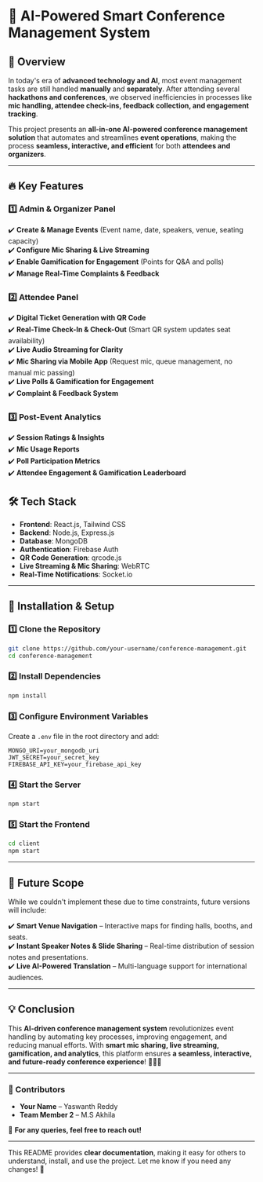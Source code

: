 
# **🎤 AI-Powered Smart Conference Management System**  

## 🚀 **Overview**  
In today's era of **advanced technology and AI**, most event management tasks are still handled **manually** and **separately**. After attending several **hackathons and conferences**, we observed inefficiencies in processes like **mic handling, attendee check-ins, feedback collection, and engagement tracking**.  

This project presents an **all-in-one AI-powered conference management solution** that automates and streamlines **event operations**, making the process **seamless, interactive, and efficient** for both **attendees and organizers**.  

---

## 🔥 **Key Features**  

### **1️⃣ Admin & Organizer Panel**  
✔️ **Create & Manage Events** (Event name, date, speakers, venue, seating capacity)  
✔️ **Configure Mic Sharing & Live Streaming**  
✔️ **Enable Gamification for Engagement** (Points for Q&A and polls)  
✔️ **Manage Real-Time Complaints & Feedback**  

### **2️⃣ Attendee Panel**  
✔️ **Digital Ticket Generation with QR Code**  
✔️ **Real-Time Check-In & Check-Out** (Smart QR system updates seat availability)  
✔️ **Live Audio Streaming for Clarity**  
✔️ **Mic Sharing via Mobile App** (Request mic, queue management, no manual mic passing)  
✔️ **Live Polls & Gamification for Engagement**  
✔️ **Complaint & Feedback System**  

### **3️⃣ Post-Event Analytics**  
✔️ **Session Ratings & Insights**  
✔️ **Mic Usage Reports**  
✔️ **Poll Participation Metrics**  
✔️ **Attendee Engagement & Gamification Leaderboard**  


## 🛠 **Tech Stack**  

- **Frontend**: React.js, Tailwind CSS  
- **Backend**: Node.js, Express.js  
- **Database**: MongoDB  
- **Authentication**: Firebase Auth  
- **QR Code Generation**: qrcode.js  
- **Live Streaming & Mic Sharing**: WebRTC  
- **Real-Time Notifications**: Socket.io  

---

## 📌 **Installation & Setup**  

### **1️⃣ Clone the Repository**  
```sh
git clone https://github.com/your-username/conference-management.git
cd conference-management
```

### **2️⃣ Install Dependencies**  
```sh
npm install
```

### **3️⃣ Configure Environment Variables**  
Create a `.env` file in the root directory and add:  
```env
MONGO_URI=your_mongodb_uri
JWT_SECRET=your_secret_key
FIREBASE_API_KEY=your_firebase_api_key
```

### **4️⃣ Start the Server**  
```sh
npm start
```

### **5️⃣ Start the Frontend**  
```sh
cd client
npm start
```

---

## 🎯 **Future Scope**  
While we couldn't implement these due to time constraints, future versions will include:  

✔️ **Smart Venue Navigation** – Interactive maps for finding halls, booths, and seats.  
✔️ **Instant Speaker Notes & Slide Sharing** – Real-time distribution of session notes and presentations.  
✔️ **Live AI-Powered Translation** – Multi-language support for international audiences.  

---

## 💡 **Conclusion**  
This **AI-driven conference management system** revolutionizes event handling by automating key processes, improving engagement, and reducing manual efforts. With **smart mic sharing, live streaming, gamification, and analytics**, this platform ensures **a seamless, interactive, and future-ready conference experience**! 🚀🎤🔥  

---

### **👥 Contributors**  
- **Your Name** – Yaswanth Reddy  
- **Team Member 2** – M.S Akhila

📩 **For any queries, feel free to reach out!**  

---

This README provides **clear documentation**, making it easy for others to understand, install, and use the project. Let me know if you need any changes! 🚀
